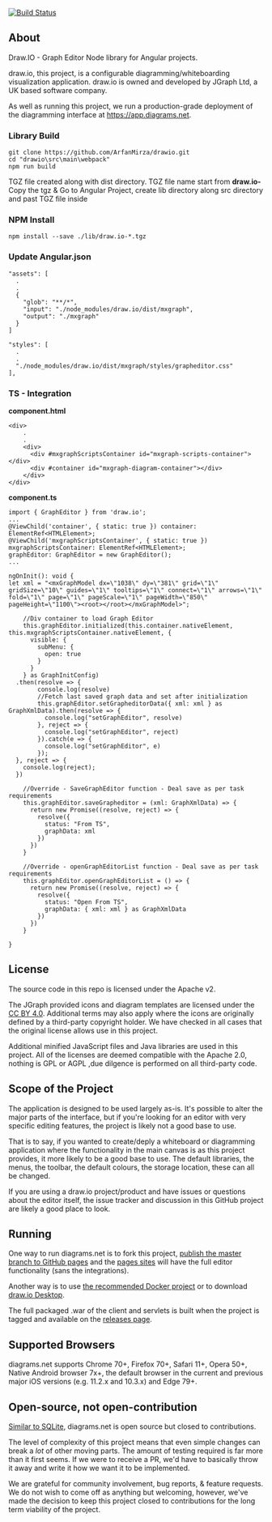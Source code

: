 [![Build Status](https://travis-ci.com/jgraph/drawio.svg?branch=master)](https://travis-ci.com/jgraph/drawio)

About
-----
Draw.IO - Graph Editor Node library for Angular projects.

draw.io, this project, is a configurable diagramming/whiteboarding visualization application. draw.io is owned and developed by JGraph Ltd, a UK based software company.

As well as running this project, we run a production-grade deployment of the diagramming interface at https://app.diagrams.net.
### Library Build
```shell
git clone https://github.com/ArfanMirza/drawio.git
cd "drawio\src\main\webpack"
npm run build 
```
TGZ file created along with dist directory. TGZ file name start from **draw.io-**
Copy the tgz & Go to Angular Project, create lib directory along src directory and past TGZ file inside
### NPM Install
```shell
npm install --save ./lib/draw.io-*.tgz
```
### Update Angular.json
```shell
"assets": [
  .
  .
  {
    "glob": "**/*",
    "input": "./node_modules/draw.io/dist/mxgraph",
    "output": "./mxgraph"
  }
]

"styles": [
  .
  .
  "./node_modules/draw.io/dist/mxgraph/styles/grapheditor.css"
],
```

### TS - Integration
**component.html**
```shell
<div>
    .
    .
    <div>
      <div #mxgraphScriptsContainer id="mxgraph-scripts-container"></div>
      <div #container id="mxgraph-diagram-container"></div>
    </div>
</div>
```
**component.ts**
```shell
import { GraphEditor } from 'draw.io';
...
@ViewChild('container', { static: true }) container: ElementRef<HTMLElement>;
@ViewChild('mxgraphScriptsContainer', { static: true }) mxgraphScriptsContainer: ElementRef<HTMLElement>;
graphEditor: GraphEditor = new GraphEditor();
...

ngOnInit(): void {
let xml = "<mxGraphModel dx=\"1038\" dy=\"381\" grid=\"1\" gridSize=\"10\" guides=\"1\" tooltips=\"1\" connect=\"1\" arrows=\"1\" fold=\"1\" page=\"1\" pageScale=\"1\" pageWidth=\"850\" pageHeight=\"1100\"><root></root></mxGraphModel>";

    //Div container to load Graph Editor
    this.graphEditor.initialized(this.container.nativeElement, this.mxgraphScriptsContainer.nativeElement, {
      visible: {
        subMenu: {
          open: true
        }
      }
    } as GraphInitConfig)
  .then(resolve => {
        console.log(resolve)
        //Fetch last saved graph data and set after initialization
        this.graphEditor.setGrapheditorData({ xml: xml } as GraphXmlData).then(resolve => {
          console.log("setGraphEditor", resolve)
        }, reject => {
          console.log("setGraphEditor", reject)
        }).catch(e => {
          console.log("setGraphEditor", e)
        });
  }, reject => {
    console.log(reject);
  })

    //Override - SaveGraphEditor function - Deal save as per task requirements
    this.graphEditor.saveGrapheditor = (xml: GraphXmlData) => {
      return new Promise((resolve, reject) => {
        resolve({
          status: "From TS",
          graphData: xml
        })
      })
    }

    //Override - openGraphEditorList function - Deal save as per task requirements
    this.graphEditor.openGraphEditorList = () => {
      return new Promise((resolve, reject) => {
        resolve({
          status: "Open From TS",
          graphData: { xml: xml } as GraphXmlData
        })
      })
    }

}
```
License
-------
The source code in this repo is licensed under the Apache v2.

The JGraph provided icons and diagram templates are licensed under the [CC BY 4.0](https://creativecommons.org/licenses/by/4.0/). Additional terms may also apply where the icons are originally defined by a third-party copyright holder. We have checked in all cases that the original license allows use in this project.

Additional minified JavaScript files and Java libraries are used in this project. All of the licenses are deemed compatible with the Apache 2.0, nothing is GPL or AGPL ,due dilgence is performed on all third-party code.

Scope of the Project
--------------------

The application is designed to be used largely as-is. It's possible to alter the major parts of the interface, but if you're looking for an editor with very specific editing features, the project is likely not a good base to use.

That is to say, if you wanted to create/deply a whiteboard or diagramming application where the functionality in the main canvas is as this project provides, it more likely to be a good base to use. 
The default libraries, the menus, the toolbar, the default colours, the storage location, these can all be changed.

If you are using a draw.io project/product and have issues or questions about the editor itself, the issue tracker and discussion in this GitHub project are likely a good place to look.

Running
-------
One way to run diagrams.net is to fork this project, [publish the master branch to GitHub pages](https://help.github.com/categories/github-pages-basics/) and the [pages sites](https://jgraph.github.io/drawio/src/main/webapp/index.html) will have the full editor functionality (sans the integrations).

Another way is to use [the recommended Docker project](https://github.com/jgraph/docker-drawio) or to download [draw.io Desktop](https://get.diagrams.net).

The full packaged .war of the client and servlets is built when the project is tagged and available on the [releases page](https://github.com/jgraph/draw.io/releases).

Supported Browsers
------------------
diagrams.net supports Chrome 70+, Firefox 70+, Safari 11+, Opera 50+, Native Android browser 7x+, the default browser in the current and previous major iOS versions (e.g. 11.2.x and 10.3.x) and Edge 79+.

Open-source, not open-contribution
----------------------------------

[Similar to SQLite](https://www.sqlite.org/copyright.html), diagrams.net is open
source but closed to contributions.

The level of complexity of this project means that even simple changes 
can break a _lot_ of other moving parts. The amount of testing required 
is far more than it first seems. If we were to receive a PR, we'd have 
to basically throw it away and write it how we want it to be implemented.

We are grateful for community involvement, bug reports, & feature requests. We do
not wish to come off as anything but welcoming, however, we've
made the decision to keep this project closed to contributions for 
the long term viability of the project.
